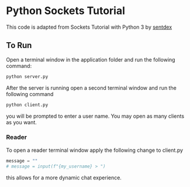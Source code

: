 # Python Sockets Tutorial
This code is adapted from Sockets Tutorial with Python 3 by [sentdex](https://www.youtube.com/channel/UCfzlCWGWYyIQ0aLC5w48gBQ)

## To Run
Open a terminal window in the application folder and run the following command:
```bash
python server.py
```
After the server is running open a second terminal window and run the following command
```bash
python client.py
```
you will be prompted to enter a user name. You may open as many clients as you want. 

### Reader
To open a reader terminal window apply the following change to client.py
```python
message = ""
# message = input(f"{my_username} > ")
```
this allows for a more dynamic chat experience. 

